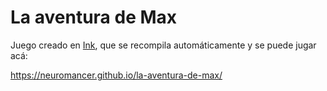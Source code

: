 # La aventura de Max

Juego creado en [Ink](https://github.com/inkle/ink), que se recompila automáticamente y se puede jugar acá:

https://neuromancer.github.io/la-aventura-de-max/
